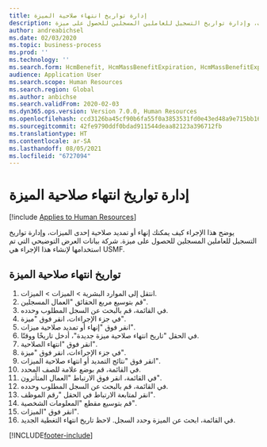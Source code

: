 ```yaml
---
title: إدارة تواريخ انتهاء صلاحية الميزة
description: يوضح هذا الإجراء كيف يمكنك إنهاء أو تمديد صلاحية إحدى الميزات، وإدارة تواريخ التسجيل للعاملين المسجلين للحصول على ميزة.
author: andreabichsel
ms.date: 02/03/2020
ms.topic: business-process
ms.prod: ''
ms.technology: ''
ms.search.form: HcmBenefit, HcmMassBenefitExpiration, HcmMassBenefitExpirationResults, HcmWorker, HcmWorkerEnrollment, BenefitWorkspace, HcmBenefitSummaryPart
audience: Application User
ms.search.scope: Human Resources
ms.search.region: Global
ms.author: anbichse
ms.search.validFrom: 2020-02-03
ms.dyn365.ops.version: Version 7.0.0, Human Resources
ms.openlocfilehash: ccd3126ba45cf90b6fa55f0a3853531fd0e43ed48a9e715bb1692726482fb432
ms.sourcegitcommit: 42fe9790ddf0bdad911544deaa82123a396712fb
ms.translationtype: HT
ms.contentlocale: ar-SA
ms.lasthandoff: 08/05/2021
ms.locfileid: "6727094"
---
```

# <a name="manage-benefit-expiration-dates"></a>إدارة تواريخ انتهاء صلاحية الميزة

[!include [Applies to Human Resources](../includes/applies-to-hr.md)]

يوضح هذا الإجراء كيف يمكنك إنهاء أو تمديد صلاحية إحدى الميزات، وإدارة تواريخ التسجيل للعاملين المسجلين للحصول على ميزة. شركة بيانات العرض التوضيحي التي تم استخدامها لإنشاء هذا الإجراء هي USMF.

## <a name="benefit-expiration-dates"></a>تواريخ انتهاء صلاحية الميزة

1. انتقل إلى الموارد البشرية > الميزات‬ > الميزات‬.
2. قم بتوسيع مربع الحقائق "العمال المسجلين‬".
3. في القائمة، قم بالبحث عن السجل المطلوب وحدده.
4. في جزء الإجراءات، انقر فوق "ميزة".
5. ‏‫انقر فوق "إنهاء أو تمديد صلاحية ميزات‬".
6. في الحقل "تاريخ انتهاء صلاحية ميزة جديدة‬"، أدخل تاريخًا ووقتًا.
7. انقر فوق "انتهاء الصلاحية‬".
8. في جزء الإجراءات، انقر فوق "ميزة".
9. انقر فوق "‏‫نتائج التمديد أو انتهاء صلاحية الميزات‬".
10. في القائمة، قم بوضع علامة للصف المحدد.
11. في القائمة، انقر فوق الارتباط "العمال المتأثرون‬".
12. في القائمة، قم بالبحث عن السجل المطلوب وحدده.
13. انقر لمتابعة الارتباط في الحقل "رقم الموظف‬".
14. قم بتوسيع مقطع "المعلومات الشخصية".
15. انقر فوق "الميزات".
16. في القائمة، ابحث عن الميزة وحدد السجل. لاحظ تاريخ انتهاء التغطية الجديد.



[!INCLUDE[footer-include](../includes/footer-banner.md)]